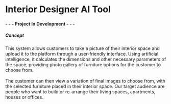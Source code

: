 # Interior Designer AI Tool
#### - - - Project In Development - - -
##### Concept </br>
This system allows customers to take a picture of their interior space and upload it to the platform through a user-friendly interface. Using artificial intelligence, it calculates the dimensions and other necessary parameters of the space, providing photo gallery of furniture options for the customer to choose from. </br> </br>
The customer can then view a variation of final images to choose from, with the selected furniture placed in their interior space. Our target audience are people who want to build or re-arrange their living spaces, apartments, houses or offices.
